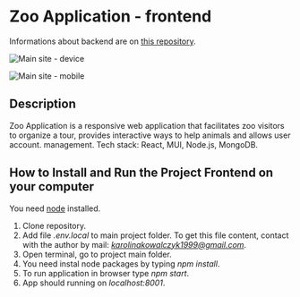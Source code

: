 # Zoo Application - frontend

Informations about backend are on [this repository](https://github.com/karolinakowalczyk/zoo-app-backend).

![Main site - device](https://i.ibb.co/dDR3Lrw/zoo-app-computer.png)

![Main site - mobile](https://i.ibb.co/RDz5G08/zoo-app-mobile.png)

## Description

Zoo Application is a responsive web application that facilitates zoo visitors to organize a tour, provides interactive ways to help animals and allows user account. management.
Tech stack: React, MUI, Node.js, MongoDB.

## How to Install and Run the Project Frontend on your computer

You need [node](https://nodejs.org/en/) installed.
1. Clone repository.
2. Add file *.env.local* to main project folder. To get this file content, contact with the author by mail: *karolinakowalczyk1999@gmail.com*.
3. Open terminal, go to project main folder.
4. You need instal node packages by typing *npm install*.
5. To run application in browser type *npm start*.
6. App should running on *localhost:8001*.
